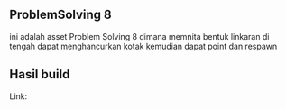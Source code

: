 ## ProblemSolving 8
ini adalah asset Problem Solving 8 dimana memnita bentuk linkaran di tengah dapat menghancurkan kotak kemudian dapat point dan respawn
## Hasil build
Link:

